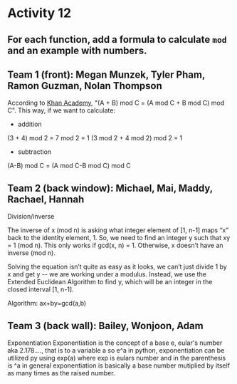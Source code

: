 # Activity 12

## For each function, add a formula to calculate `mod` and an example with numbers.

## Team 1 (front): Megan Munzek, Tyler Pham, Ramon Guzman, Nolan Thompson

According to [Khan Academy](https://www.khanacademy.org/computing/computer-science/cryptography/modarithmetic/a/modular-addition-and-subtraction), "(A + B) mod C = (A mod C + B mod C) mod C". This way, if we want to calculate:

- addition

(3 + 4) mod 2 = 7 mod 2 = 1
(3 mod 2 + 4 mod 2) mod 2 = 1

- subtraction 

(A-B) mod C = (A mod C-B mod C) mod C

## Team 2 (back window): Michael, Mai, Maddy, Rachael, Hannah

Division/inverse

The inverse of x (mod n) is asking what integer element of [1, n-1] maps “x” back to the identity element, 1. So, we need to find an integer y such that xy = 1 (mod n).  This only works if gcd(x, n) = 1.  Otherwise, x doesn’t have an inverse (mod n). 

Solving the equation isn’t quite as easy as it looks, we can’t just divide 1 by x and get y -- we are working under a modulus.  Instead, we use the Extended Euclidean Algorithm to find y, which will be an integer in the closed interval [1, n-1].

Algorithm: ax+by=gcd(a,b)

## Team 3 (back wall): Bailey, Wonjoon, Adam

Exponentiation
Exponentiation is the concept of a base e, eular's number aka 2.178...., that is to a variable a so e^a
in python, exponentiation can be utilized py using exp(a) where exp is eulars number and in the parenthesis is ^a
in general exponentiation is basically a base number mutiplied by itself as many times as the raised number.
